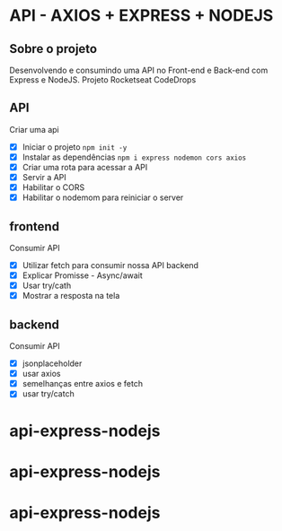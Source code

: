 # API - AXIOS + EXPRESS + NODEJS

## Sobre o projeto
Desenvolvendo e consumindo uma API no Front-end e Back-end com Express e NodeJS. Projeto Rocketseat CodeDrops

## API
Criar uma api
- [X] Iniciar o projeto `npm init -y`
- [X] Instalar as dependências `npm i express nodemon cors axios`
- [X] Criar uma rota para acessar a API
- [X] Servir a API
- [X] Habilitar o CORS
- [X] Habilitar o nodemom para reiniciar o server

## frontend
Consumir API

- [X] Utilizar fetch para consumir nossa API backend
- [X] Explicar Promisse - Async/await
- [X] Usar try/cath
- [X] Mostrar a resposta na tela

## backend
Consumir API

- [X] jsonplaceholder
- [X] usar axios
- [X] semelhanças entre axios e fetch
- [X] usar try/catch
# api-express-nodejs
# api-express-nodejs
# api-express-nodejs
